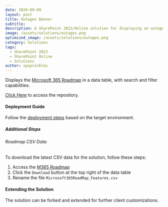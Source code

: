 ```yaml
---
date: 2020-09-09
layout: post
title: Outages Banner
subtitle:
description: A SharePoint 2013/Online solution for displaying an outages banner.
image: /assets/solutions/outages.png
optimized_image: /assets/solutions/outages.png
category: Solutions
tags:
  - SharePoint 2013
  - SharePoint Online
  - Solutions
author: spsprinkles
---
```


Displays the [Microsoft 365 Roadmap](https://www.microsoft.com/en-us/microsoft-365/roadmap) in a data table, with search and filter capabilities.

[Click Here](https://github.com/spsprinkles/m365-roadmap) to access the repository.

#### Deployment Guide

Follow the [deployment steps](/jump-start-projects/overview/deployment) based on the target environment.

##### Additional Steps

###### Roadmap CSV Data

To download the latest CSV data for the solution, follow these steps:

1. Access the [M365 Roadmap](https://www.microsoft.com/en-us/microsoft-365/roadmap)
2. Click the `Download` button at the top right of the data table
3. Rename the file `Microsoft365RoadMap_Features.csv`

#### Extending the Solution

The solution can be forked and extended for further client customizations.
